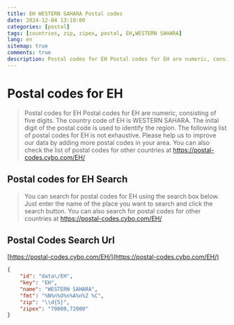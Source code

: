 ```yaml
---
title: EH WESTERN SAHARA Postal codes 
date: 2024-12-04 13:19:00
categories: [postal]
tags: [countries, zip, zipex, postal, EH,WESTERN SAHARA]
lang: en
sitemap: true
comments: true
description: Postal codes for EH Postal codes for EH are numeric, consisting of five digits. The country code of EH is WESTERN SAHARA. The inital digit of the postal code is used to identify the region. The following list of postal codes for EH is not exhaustive. Please help us to improve our data by adding more postal codes in your area. You can also check the list of postal codes for other countries at https://postal-codes.cybo.com/EH/
---
```


# Postal codes for EH
> Postal codes for EH Postal codes for EH are numeric, consisting of five digits. The country code of EH is WESTERN SAHARA. The inital digit of the postal code is used to identify the region. The following list of postal codes for EH is not exhaustive. Please help us to improve our data by adding more postal codes in your area. You can also check the list of postal codes for other countries at https://postal-codes.cybo.com/EH/

## Postal codes for EH Search 
> You can search for postal codes for EH using the search box below. Just enter the name of the place you want to search and click the search button. You can also search for postal codes for other countries at https://postal-codes.cybo.com/EH/

## Postal Codes Search Url

[https://postal-codes.cybo.com/EH/](https://postal-codes.cybo.com/EH/)
```json
{
    "id": "data\/EH",
    "key": "EH",
    "name": "WESTERN SAHARA",
    "fmt": "%N%n%O%n%A%n%Z %C",
    "zip": "\\d{5}",
    "zipex": "70000,72000"
}
```

